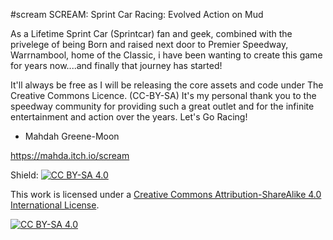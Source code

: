 #scream
SCREAM: Sprint Car Racing: Evolved Action on Mud

As a Lifetime Sprint Car (Sprintcar) fan and geek, combined with the privelege 
of being Born and raised next door to Premier Speedway, Warrnambool, home of the Classic, 
i have been wanting to create this game for years now....and finally that journey has started!
 
It'll always be free as I will be releasing the core assets and code under The Creative Commons Licence. (CC-BY-SA)
It's my personal thank you to the speedway community for providing such a great outlet and for 
the infinite entertainment and action over the years. 
Let's Go Racing!

- Mahdah Greene-Moon

https://mahda.itch.io/scream


Shield: [![CC BY-SA 4.0][cc-by-sa-shield]][cc-by-sa]

This work is licensed under a
[Creative Commons Attribution-ShareAlike 4.0 International License][cc-by-sa].

[![CC BY-SA 4.0][cc-by-sa-image]][cc-by-sa]

[cc-by-sa]: http://creativecommons.org/licenses/by-sa/4.0/
[cc-by-sa-image]: https://licensebuttons.net/l/by-sa/4.0/88x31.png
[cc-by-sa-shield]: https://img.shields.io/badge/License-CC%20BY--SA%204.0-lightgrey.svg
